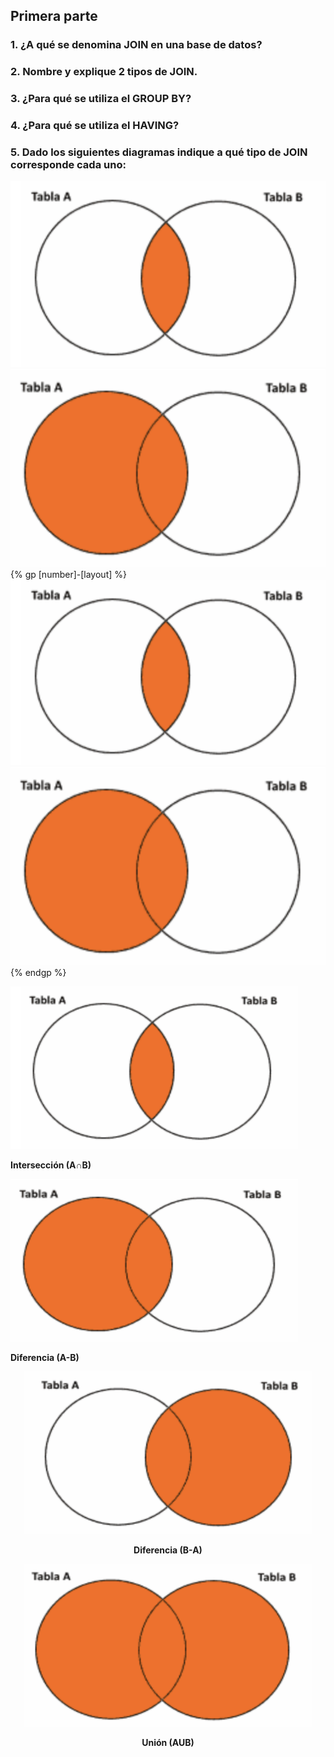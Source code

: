 ## Primera parte

### 1. ¿A qué se denomina JOIN en una base de datos?

### 2. Nombre y explique 2 tipos de JOIN.

### 3. ¿Para qué se utiliza el GROUP BY?

### 4. ¿Para qué se utiliza el HAVING?

### 5. Dado los siguientes diagramas indique a qué tipo de JOIN corresponde cada uno:

![alt-text-1](./img/Interseccion.png "title-1") ![alt-text-2](./img/Left.png "title-2")
{% gp [number]-[layout] %}
![image description](./img/Interseccion.png)
![image description](./img/Left.png)
{% endgp %}

<p float="center">
<p float="left">
  <img width="460" height="260" src="./img/Interseccion.png">
</p>
<p float="left">
  <b>Intersección (A∩B)</b>
</p>

<p float="right">
  <img width="460" height="260" src="./img/Left.png">
</p>
<p float="right">
  <b>Diferencia (A-B)</b>
</p>
</p>

<p align="center">
  <img width="460" height="260" src="./img/Right.png">
</p>
<p align="center">
  <b>Diferencia (B-A)</b>
</p>

<p align="center">
  <img width="460" height="260" src="./img/LeftRight.png">
</p>
<p align="center">
  <b>Unión (AUB)</b>
</p>
